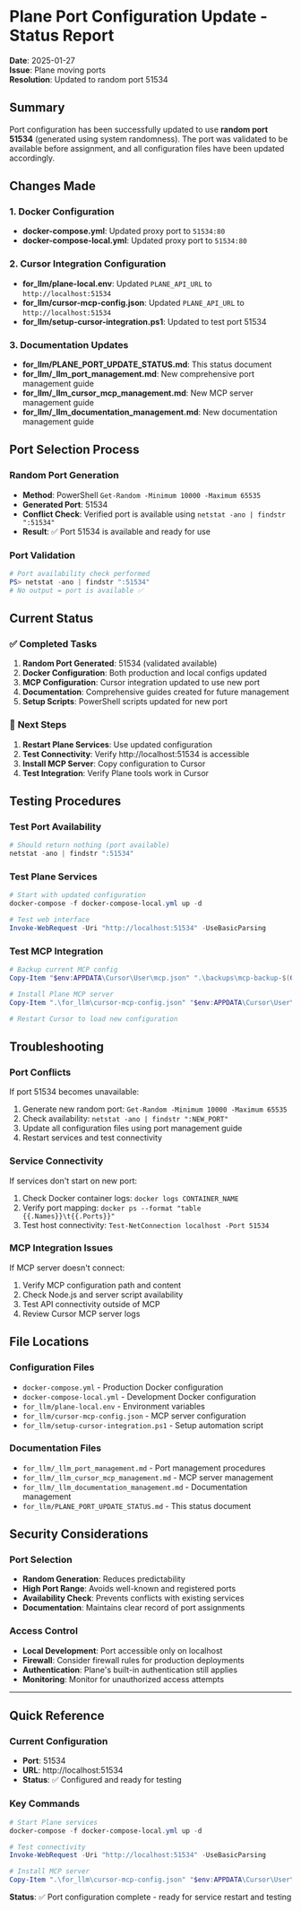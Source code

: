 # Plane Port Configuration Update - Status Report
**Date**: 2025-01-27  
**Issue**: Plane moving ports  
**Resolution**: Updated to random port 51534

## Summary

Port configuration has been successfully updated to use **random port 51534** (generated using system randomness). The port was validated to be available before assignment, and all configuration files have been updated accordingly.

## Changes Made

### 1. Docker Configuration
- **docker-compose.yml**: Updated proxy port to `51534:80`
- **docker-compose-local.yml**: Updated proxy port to `51534:80`

### 2. Cursor Integration Configuration  
- **for_llm/plane-local.env**: Updated `PLANE_API_URL` to `http://localhost:51534`
- **for_llm/cursor-mcp-config.json**: Updated `PLANE_API_URL` to `http://localhost:51534`
- **for_llm/setup-cursor-integration.ps1**: Updated to test port 51534

### 3. Documentation Updates
- **for_llm/PLANE_PORT_UPDATE_STATUS.md**: This status document
- **for_llm/_llm_port_management.md**: New comprehensive port management guide
- **for_llm/_llm_cursor_mcp_management.md**: New MCP server management guide
- **for_llm/_llm_documentation_management.md**: New documentation management guide

## Port Selection Process

### Random Port Generation
- **Method**: PowerShell `Get-Random -Minimum 10000 -Maximum 65535`
- **Generated Port**: 51534
- **Conflict Check**: Verified port is available using `netstat -ano | findstr ":51534"`
- **Result**: ✅ Port 51534 is available and ready for use

### Port Validation
```powershell
# Port availability check performed
PS> netstat -ano | findstr ":51534"
# No output = port is available ✅
```

## Current Status

### ✅ **Completed Tasks**
1. **Random Port Generated**: 51534 (validated available)
2. **Docker Configuration**: Both production and local configs updated
3. **MCP Configuration**: Cursor integration updated to use new port
4. **Documentation**: Comprehensive guides created for future management
5. **Setup Scripts**: PowerShell scripts updated for new port

### 🔄 **Next Steps**
1. **Restart Plane Services**: Use updated configuration
2. **Test Connectivity**: Verify http://localhost:51534 is accessible
3. **Install MCP Server**: Copy configuration to Cursor
4. **Test Integration**: Verify Plane tools work in Cursor

## Testing Procedures

### Test Port Availability
```powershell
# Should return nothing (port available)
netstat -ano | findstr ":51534"
```

### Test Plane Services
```powershell
# Start with updated configuration
docker-compose -f docker-compose-local.yml up -d

# Test web interface
Invoke-WebRequest -Uri "http://localhost:51534" -UseBasicParsing
```

### Test MCP Integration
```powershell
# Backup current MCP config
Copy-Item "$env:APPDATA\Cursor\User\mcp.json" ".\backups\mcp-backup-$(Get-Date -Format 'yyyyMMdd-HHmmss').json"

# Install Plane MCP server
Copy-Item ".\for_llm\cursor-mcp-config.json" "$env:APPDATA\Cursor\User\mcp.json"

# Restart Cursor to load new configuration
```

## Troubleshooting

### Port Conflicts
If port 51534 becomes unavailable:
1. Generate new random port: `Get-Random -Minimum 10000 -Maximum 65535`
2. Check availability: `netstat -ano | findstr ":NEW_PORT"`
3. Update all configuration files using port management guide
4. Restart services and test connectivity

### Service Connectivity
If services don't start on new port:
1. Check Docker container logs: `docker logs CONTAINER_NAME`
2. Verify port mapping: `docker ps --format "table {{.Names}}\t{{.Ports}}"`
3. Test host connectivity: `Test-NetConnection localhost -Port 51534`

### MCP Integration Issues
If MCP server doesn't connect:
1. Verify MCP configuration path and content
2. Check Node.js and server script availability
3. Test API connectivity outside of MCP
4. Review Cursor MCP server logs

## File Locations

### Configuration Files
- `docker-compose.yml` - Production Docker configuration
- `docker-compose-local.yml` - Development Docker configuration
- `for_llm/plane-local.env` - Environment variables
- `for_llm/cursor-mcp-config.json` - MCP server configuration
- `for_llm/setup-cursor-integration.ps1` - Setup automation script

### Documentation Files
- `for_llm/_llm_port_management.md` - Port management procedures
- `for_llm/_llm_cursor_mcp_management.md` - MCP server management
- `for_llm/_llm_documentation_management.md` - Documentation management
- `for_llm/PLANE_PORT_UPDATE_STATUS.md` - This status document

## Security Considerations

### Port Selection
- **Random Generation**: Reduces predictability
- **High Port Range**: Avoids well-known and registered ports
- **Availability Check**: Prevents conflicts with existing services
- **Documentation**: Maintains clear record of port assignments

### Access Control
- **Local Development**: Port accessible only on localhost
- **Firewall**: Consider firewall rules for production deployments
- **Authentication**: Plane's built-in authentication still applies
- **Monitoring**: Monitor for unauthorized access attempts

---

## Quick Reference

### Current Configuration
- **Port**: 51534
- **URL**: http://localhost:51534
- **Status**: ✅ Configured and ready for testing

### Key Commands
```powershell
# Start Plane services
docker-compose -f docker-compose-local.yml up -d

# Test connectivity
Invoke-WebRequest -Uri "http://localhost:51534" -UseBasicParsing

# Install MCP server
Copy-Item ".\for_llm\cursor-mcp-config.json" "$env:APPDATA\Cursor\User\mcp.json"
```

**Status**: ✅ Port configuration complete - ready for service restart and testing 